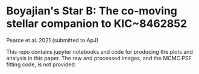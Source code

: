 # Boyajian's Star B: The co-moving stellar companion to KIC~8462852
Pearce et al. 2021 (submitted to ApJ)

This repo contains jupyter notebooks and code for producing the plots and analysis in this paper.  The raw and processed images, and the MCMC PSF fitting code, is not provided.
